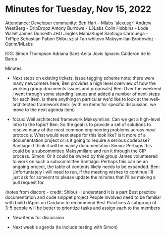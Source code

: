 # Minutes for Tuesday, Nov 15, 2022

Attendance:
Developer community:
Ben Hart - Mlabs
'alexusgr'
Andrew WestBerg - DripDropz
Antony Burrows - L3Labs
Colin Hobbins - Lode Wallet
James Dunseith
JHO
Jingles
ManiaKugel
Santiago Carmuega - TxPipe
Sebastian Pabon
Shibu
szist
Tan
whitevo
Maksymilian Brodowicz - Optim/MLabs

IOG:
Simon Thompson
Adriana Saez
Anita Jovic
Ignacio Calderon de le Barca


Minutes:

- Next steps on existing tickets, issue tagging scheme
note: there were  many newcomers here, Ben provides a high level overview of how the working group documents issues and proposals)
Ben: Over the weekend i went through some standing issues and added a number of next-steps for each item, is there anything in particular we'd like to look at the well-architected framework item.
(with no items for specific discussion, we move to the next agenda item)

- focus: Well architected framework
Maksymilian: Can we get a high-level Intro to the topic?
Ben: So the goal is to provide a set of solutions to resolve many of the most common engineering problems across _most_ protocols. What would next steps for this look like? is it more of a documentation project or is it going to require a serious codebase?
Santiago: I think it will be mainly documentation
Simon: Perhaps this could be a subcommittee
Maksymilian: and run it through the CIP process.
Simon: Or it could be owned by this group
James volunteered to work on such a subcommittee
Santiago: Perhaps this can be an ongoing project, the table of contents likely needs to be expanded.
Ben: Unfortuntately I will need to run, if the meeting wishes to continue i'll just ask for someont to please update the minutes that i'll be making a pull request for.

(notes from discord - credit: Shibu)
-I understand it is a part Best practice documentation and code snippet project
People involved need to be familiar with build dApps on Cardano to recommend Best Practices
A subgroup of 3-5 people will be better to prioritize tasks and assign each to the members 


- New items for discussion

- Next week's agenda (to include testing with Simon)

